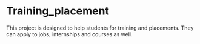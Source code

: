 # Training_placement
This project is designed to help students for training and placements. They can apply to jobs, internships and courses as well.
